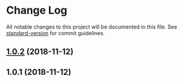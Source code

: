 # Change Log

All notable changes to this project will be documented in this file. See [standard-version](https://github.com/conventional-changelog/standard-version) for commit guidelines.

<a name="1.0.2"></a>
## [1.0.2](https://github.com/codeandcats/reliable-round/compare/v1.0.1...v1.0.2) (2018-11-12)



<a name="1.0.1"></a>
## 1.0.1 (2018-11-12)
